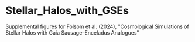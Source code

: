 # Stellar_Halos_with_GSEs
Supplemental figures for Folsom et al. (2024), "Cosmological Simulations of Stellar Halos with Gaia Sausage–Enceladus Analogues"
